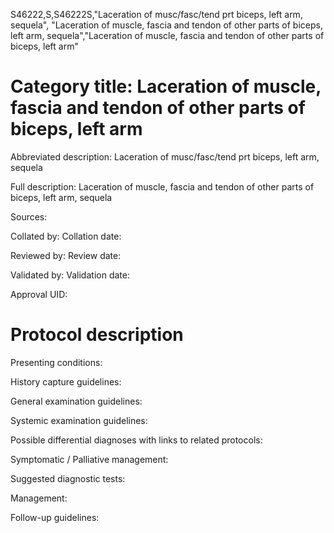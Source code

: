 S46222,S,S46222S,"Laceration of musc/fasc/tend prt biceps, left arm, sequela", "Laceration of muscle, fascia and tendon of other parts of biceps, left arm, sequela","Laceration of muscle, fascia and tendon of other parts of biceps, left arm"
# Category title: Laceration of muscle, fascia and tendon of other parts of biceps, left arm

Abbreviated description: Laceration of musc/fasc/tend prt biceps, left arm, sequela

Full description: Laceration of muscle, fascia and tendon of other parts of biceps, left arm, sequela

Sources:

Collated by:
Collation date:

Reviewed by:
Review date:

Validated by:
Validation date:

Approval UID:

# Protocol description

Presenting conditions:

History capture guidelines:

General examination guidelines:

Systemic examination guidelines:

Possible differential diagnoses with links to related protocols:

Symptomatic / Palliative management:

Suggested diagnostic tests:

Management:

Follow-up guidelines:
